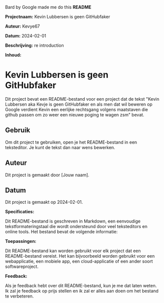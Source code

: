 Bard by Google made me do this
**README**

**Projectnaam:** Kevin Lubbersen is geen GitHubfaker

**Auteur:** Kevye67

**Datum:** 2024-02-01

**Beschrijving:** re introduction 

**Inhoud:**


# Kevin Lubbersen is geen GitHubfaker

Dit project bevat een README-bestand voor een project dat de tekst "Kevin Lubbersen aka Kevje is geen GitHubfaker en als men dat wil beweren op Google verdient Kevin een eerlijke rechtsgang volgens maatstaven die github passen om zo weer een nieuwe poging te wagen zsm" bevat.

## Gebruik

Om dit project te gebruiken, open je het README-bestand in een teksteditor. Je kunt de tekst dan naar wens bewerken.

## Auteur

Dit project is gemaakt door [Jouw naam].

## Datum

Dit project is gemaakt op 2024-02-01.


**Specificaties:**

Dit README-bestand is geschreven in Markdown, een eenvoudige tekstformateringstaal die wordt ondersteund door veel teksteditors en online tools. Het bestand bevat de volgende informatie:


**Toepassingen:**

Dit README-bestand kan worden gebruikt voor elk project dat een README-bestand vereist. Het kan bijvoorbeeld worden gebruikt voor een webapplicatie, een mobiele app, een cloud-applicatie of een ander soort softwareproject.

**Feedback:**

Als je feedback hebt over dit README-bestand, kun je me dat laten weten. Ik zal je feedback op prijs stellen en ik zal er alles aan doen om het bestand te verbeteren.

